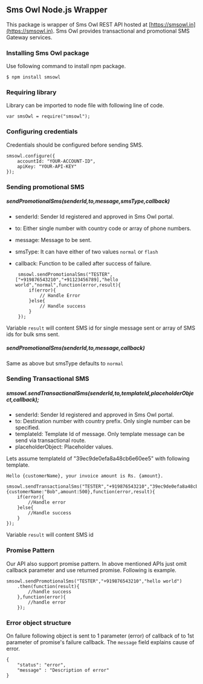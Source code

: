 ## Sms Owl Node.js Wrapper

This package is wrapper of Sms Owl REST API hosted at [https://smsowl.in](https://smsowl.in). Sms Owl provides transactional and promotional SMS Gateway services.


### Installing Sms Owl package

Use following command to install npm package.

	$ npm install smsowl

### Requiring library

Library can be imported to node file with following line of code.

	var smsOwl = require("smsowl");


### Configuring credentials

Credentials should be configured before sending SMS.

	
    smsowl.configure({
        accountId: "YOUR-ACCOUNT-ID",
        apiKey: "YOUR-API-KEY"
    });


### Sending promotional SMS


##### sendPromotionalSms(senderId,to,message,smsType,callback)

 - senderId: Sender Id registered and approved in Sms Owl portal.
 - to: Either single number with country code or array of phone numbers.
 - message: Message to be sent.
 - smsType: It can have either of two values `normal` or `flash`
 - callback: Function to be called after success of failure.



		smsowl.sendPromotionalSms("TESTER",["+919876543210","+91123456789],"hello world","normal",function(error,result){
        	if(error){
            	// Handle Error
        	}else{
           		// Handle success
        	}
   		});

Variable `result` will content SMS id for single message sent or array of SMS ids for bulk sms sent.


##### sendPromotionalSms(senderId,to,message,callback)

Same as above but smsType defaults to `normal`


### Sending Transactional SMS

##### smsowl.sendTransactionalSms(senderId,to,templateId,placeholderObject,callback);

 - senderId: Sender Id registered and approved in Sms Owl portal.
 - to: Destination number with country prefix. Only single number can be specified.
 - templateId: Template Id of message. Only template message can be send via transactional route.
 - placeholderObject: Placeholder values.

Lets assume templateId of "39ec9de0efa8a48cb6e60ee5" with following template.

	Hello {customerName}, your invoice amount is Rs. {amount}.

    smsowl.sendTransactionalSms("TESTER","+919876543210","39ec9de0efa8a48cb6e60ee5",{customerName:"Bob",amount:500},function(error,result){
        if(error){
            //Handle error
        }else{
            //Handle success
        }
    });

Variable `result` will content SMS id



### Promise Pattern

Our API also support promise pattern. In above mentioned APIs just omit callback parameter and use returned promise. Following is example.

	smsowl.sendPromotionalSms("TESTER","+919876543210","hello world")
        .then(function(result){
          	//handle success
        },function(error){
            //handle error
        });


### Error object structure

On failure following object is sent to 1 parameter (error) of callback of to 1st parameter of promise's failure callback. The `message` field explains cause of error.
	
	{
	    "status": "error",
	    "message" : "Description of error"
	}